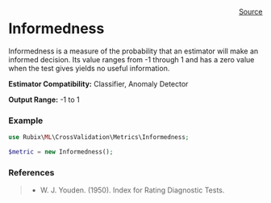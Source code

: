 <span style="float:right;"><a href="https://github.com/RubixML/RubixML/blob/master/src/CrossValidation/Metrics/Informedness.php">Source</a></span>

# Informedness
Informedness is a measure of the probability that an estimator will make an informed decision. Its value ranges from -1 through 1 and has a zero value when the test gives yields no useful information.

**Estimator Compatibility:** Classifier, Anomaly Detector

**Output Range:** -1 to 1

### Example
```php
use Rubix\ML\CrossValidation\Metrics\Informedness;

$metric = new Informedness();
```

### References
>- W. J. Youden. (1950). Index for Rating Diagnostic Tests.